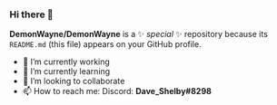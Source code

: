 ### Hi there 👋


**DemonWayne/DemonWayne** is a ✨ _special_ ✨ repository because its `README.md` (this file) appears on your GitHub profile.

- 🔭 I’m currently working
- 🌱 I’m currently learning
- 👯 I’m looking to collaborate
- 📫 How to reach me: Discord: **Dave_Shelby#8298**
